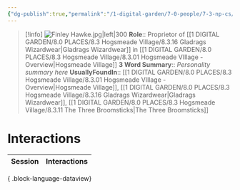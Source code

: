 ```yaml
---
{"dg-publish":true,"permalink":"/1-digital-garden/7-0-people/7-3-np-cs/finley-hawke/","tags":["#person","#hogsmeade","#hogsmeade-resident","#shopkeeper"]}
---
```


>[!info] 
>![Finley Hawke.jpg|left|300](/img/user/1%20DIGITAL%20GARDEN/7.0%20PEOPLE/7.3%20NPCs/Headshots/Finley%20Hawke.jpg)
>**Role**:: Proprietor of [[1 DIGITAL GARDEN/8.0 PLACES/8.3 Hogsmeade Village/8.3.16 Gladrags Wizardwear\|Gladrags Wizardwear]] in [[1 DIGITAL GARDEN/8.0 PLACES/8.3 Hogsmeade Village/8.3.01 Hogsmeade VIllage - Overview\|Hogsmeade Village]]
>**3 Word Summary**:: *Personality summary here*
>**UsuallyFoundIn**:: [[1 DIGITAL GARDEN/8.0 PLACES/8.3 Hogsmeade Village/8.3.01 Hogsmeade VIllage - Overview\|Hogsmeade Village]], [[1 DIGITAL GARDEN/8.0 PLACES/8.3 Hogsmeade Village/8.3.16 Gladrags Wizardwear\|Gladrags Wizardwear]], [[1 DIGITAL GARDEN/8.0 PLACES/8.3 Hogsmeade Village/8.3.11 The Three Broomsticks\|The Three Broomsticks]]

# Interactions

| Session | Interactions |
| ------- | ------------ |

{ .block-language-dataview}
